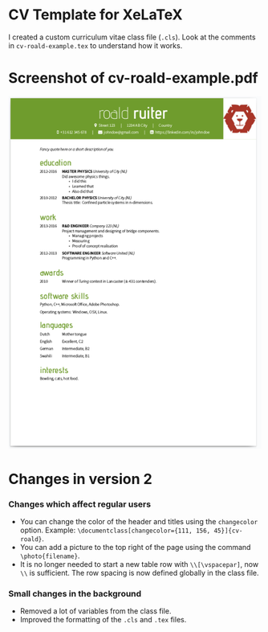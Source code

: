 # CV Template for XeLaTeX
I created a custom curriculum vitae class file (`.cls`). Look at the comments in `cv-roald-example.tex` to understand how it works. 

# Screenshot of cv-roald-example.pdf
![Example](cv-roald-example.png)

# Changes in version 2
### Changes which affect regular users
- You can change the color of the header and titles using the `changecolor` option. Example: `\documentclass[changecolor={111, 156, 45}]{cv-roald}`.
- You can add a picture to the top right of the page using the command `\photo{filename}`.
- It is no longer needed to start a new table row with `\\[\vspacepar]`, now `\\` is sufficient. The row spacing is now defined globally in the class file.

### Small changes in the background
- Removed a lot of variables from the class file.
- Improved the formatting of the `.cls` and `.tex` files.